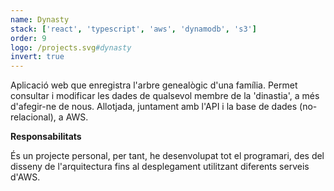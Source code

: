 ```yaml
---
name: Dynasty
stack: ['react', 'typescript', 'aws', 'dynamodb', 's3']
order: 9
logo: /projects.svg#dynasty
invert: true
---
```


Aplicació web que enregistra l'arbre genealògic d'una família. Permet consultar i
modificar les dades de qualsevol membre de la 'dinastia', a més d'afegir-ne de nous.
Allotjada, juntament amb l'API i la base de dades (no-relacional), a AWS.

<b>Responsabilitats</b>

És un projecte personal, per tant, he desenvolupat tot el programari, des del disseny
de l'arquitectura fins al desplegament utilitzant diferents serveis d'AWS.

